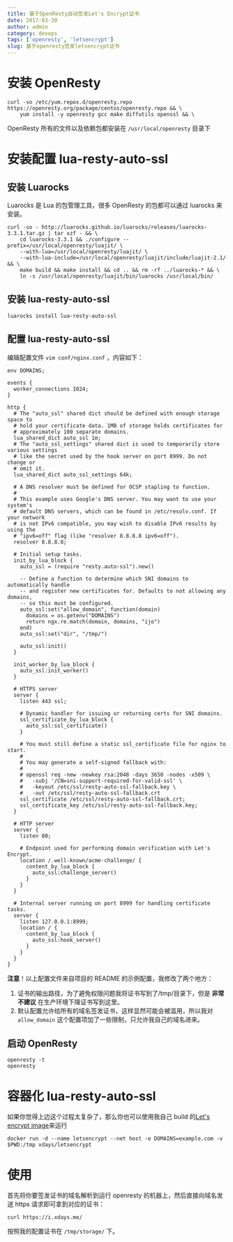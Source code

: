 ```yaml
---
title: 基于OpenResty自动签发Let's Encrypt证书
date: 2017-03-30
author: admin
category: devops
tags: ['openresty', 'letsencrypt']
slug: 基于openresty签发letsencrypt证书
---
```


# 安装 OpenResty

```
curl -so /etc/yum.repos.d/openresty.repo  https://openresty.org/package/centos/openresty.repo && \
    yum install -y openresty gcc make diffutils openssl && \
```

OpenResty 所有的文件以及依赖包都安装在 `/usr/local/openresty` 目录下

# 安装配置 lua-resty-auto-ssl

## 安装 Luarocks

Luarocks 是 Lua 的包管理工具，很多 OpenResty 的包都可以通过 luarocks 来安装。

```
curl -so - http://luarocks.github.io/luarocks/releases/luarocks-3.3.1.tar.gz | tar xzf - && \
    cd luarocks-3.3.1 && ./configure --prefix=/usr/local/openresty/luajit/ \
    --with-lua=/usr/local/openresty/luajit/ \
    --with-lua-include=/usr/local/openresty/luajit/include/luajit-2.1/ && \
    make build && make install && cd .. && rm -rf ../luarocks-* && \
    ln -s /usr/local/openresty/luajit/bin/luarocks /usr/local/bin/
```

## 安装 lua-resty-auto-ssl

```
luarocks install lua-resty-auto-ssl
```

## 配置 lua-resty-auto-ssl

编辑配置文件 `vim conf/nginx.conf` ，内容如下：

```
env DOMAINS;

events {
  worker_connections 1024;
}

http {
  # The "auto_ssl" shared dict should be defined with enough storage space to
  # hold your certificate data. 1MB of storage holds certificates for
  # approximately 100 separate domains.
  lua_shared_dict auto_ssl 1m;
  # The "auto_ssl_settings" shared dict is used to temporarily store various settings
  # like the secret used by the hook server on port 8999. Do not change or
  # omit it.
  lua_shared_dict auto_ssl_settings 64k;

  # A DNS resolver must be defined for OCSP stapling to function.
  #
  # This example uses Google's DNS server. You may want to use your system's
  # default DNS servers, which can be found in /etc/resolv.conf. If your network
  # is not IPv6 compatible, you may wish to disable IPv6 results by using the
  # "ipv6=off" flag (like "resolver 8.8.8.8 ipv6=off").
  resolver 8.8.8.8;

  # Initial setup tasks.
  init_by_lua_block {
    auto_ssl = (require "resty.auto-ssl").new()

    -- Define a function to determine which SNI domains to automatically handle
    -- and register new certificates for. Defaults to not allowing any domains,
    -- so this must be configured.
    auto_ssl:set("allow_domain", function(domain)
      domains = os.getenv("DOMAINS")
      return ngx.re.match(domain, domains, "ijo")
    end)
    auto_ssl:set("dir", "/tmp/")

    auto_ssl:init()
  }

  init_worker_by_lua_block {
    auto_ssl:init_worker()
  }

  # HTTPS server
  server {
    listen 443 ssl;

    # Dynamic handler for issuing or returning certs for SNI domains.
    ssl_certificate_by_lua_block {
      auto_ssl:ssl_certificate()
    }

    # You must still define a static ssl_certificate file for nginx to start.
    #
    # You may generate a self-signed fallback with:
    #
    # openssl req -new -newkey rsa:2048 -days 3650 -nodes -x509 \
    #   -subj '/CN=sni-support-required-for-valid-ssl' \
    #   -keyout /etc/ssl/resty-auto-ssl-fallback.key \
    #   -out /etc/ssl/resty-auto-ssl-fallback.crt
    ssl_certificate /etc/ssl/resty-auto-ssl-fallback.crt;
    ssl_certificate_key /etc/ssl/resty-auto-ssl-fallback.key;
  }

  # HTTP server
  server {
    listen 80;

    # Endpoint used for performing domain verification with Let's Encrypt.
    location /.well-known/acme-challenge/ {
      content_by_lua_block {
        auto_ssl:challenge_server()
      }
    }
  }

  # Internal server running on port 8999 for handling certificate tasks.
  server {
    listen 127.0.0.1:8999;
    location / {
      content_by_lua_block {
        auto_ssl:hook_server()
      }
    }
  }
}
```

**注意**！以上配置文件来自项目的 README 的示例配置，我修改了两个地方：

1. 证书的输出路径，为了避免权限问题我将证书写到了/tmp/目录下，但是 **非常不建议** 在生产环境下降证书写到这里。
2. 默认配置允许给所有的域名签发证书，这样显然可能会被滥用，所以我对 `allow_domain` 这个配置项加了一些限制，只允许我自己的域名进来。

## 启动 OpenResty

```
openresty -t
openresty
```

# 容器化 lua-resty-auto-ssl

如果你觉得上边这个过程太复杂了，那么你也可以使用我自己 build 的[Let's encrypt image](https://github.com/xdays/dockerfiles/tree/master/letsencrypt)来运行

    docker run -d --name letsencrypt --net host -e DOMAINS=example.com -v $PWD:/tmp xdays/letsencrypt

# 使用

首先将你要签发证书的域名解析到运行 openresty 的机器上，然后直接向域名发送 https 请求即可拿到对应的证书：

```
curl https://i.xdays.me/
```
按照我的配置证书在 `/tmp/storage/` 下。

